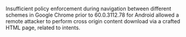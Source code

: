 Insufficient policy enforcement during navigation between different schemes in Google Chrome prior to 60.0.3112.78 for Android allowed a remote attacker to perform cross origin content download via a crafted HTML page, related to intents.
